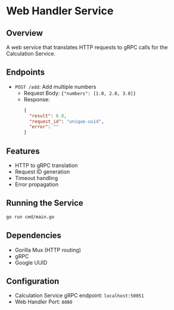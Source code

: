 # Web Handler Service

## Overview
A web service that translates HTTP requests to gRPC calls for the Calculation Service.

## Endpoints
- `POST /add`: Add multiple numbers
  - Request Body: `{"numbers": [1.0, 2.0, 3.0]}`
  - Response: 
    ```json
    {
      "result": 6.0,
      "request_id": "unique-uuid",
      "error": ""
    }
    ```

## Features
- HTTP to gRPC translation
- Request ID generation
- Timeout handling
- Error propagation

## Running the Service
```bash
go run cmd/main.go
```

## Dependencies
- Gorilla Mux (HTTP routing)
- gRPC
- Google UUID

## Configuration
- Calculation Service gRPC endpoint: `localhost:50051`
- Web Handler Port: `8080`

